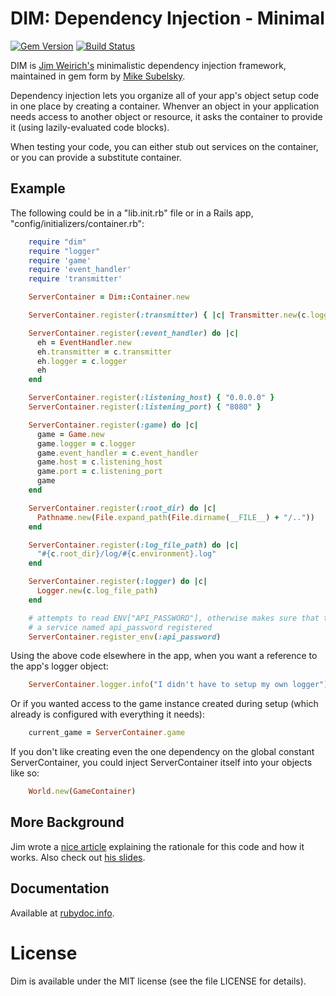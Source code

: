 # DIM: Dependency Injection - Minimal

[![Gem Version][version-badge]][rubygems]
[![Build Status][travis-badge]][travis]

DIM is [Jim Weirich's](http://onestepback.org) minimalistic dependency injection framework, maintained in
gem form by [Mike Subelsky](http://subelsky.com).

Dependency injection lets you organize all of your app's object setup code in one place by creating a
container. Whenver an object in your application needs access to another object or resource, it asks
the container to provide it (using lazily-evaluated code blocks).

When testing your code, you can either stub out services on the container, or you can provide a substitute container.

## Example

The following could be in a "lib.init.rb" file or in a Rails app, "config/initializers/container.rb":

```ruby
    require "dim"
    require "logger"
    require 'game'
    require 'event_handler'
    require 'transmitter'

    ServerContainer = Dim::Container.new

    ServerContainer.register(:transmitter) { |c| Transmitter.new(c.logger) }

    ServerContainer.register(:event_handler) do |c|
      eh = EventHandler.new
      eh.transmitter = c.transmitter
      eh.logger = c.logger
      eh
    end

    ServerContainer.register(:listening_host) { "0.0.0.0" }
    ServerContainer.register(:listening_port) { "8080" }

    ServerContainer.register(:game) do |c|
      game = Game.new
      game.logger = c.logger
      game.event_handler = c.event_handler
      game.host = c.listening_host
      game.port = c.listening_port
      game
    end

    ServerContainer.register(:root_dir) do |c|
      Pathname.new(File.expand_path(File.dirname(__FILE__) + "/.."))
    end

    ServerContainer.register(:log_file_path) do |c|
      "#{c.root_dir}/log/#{c.environment}.log"
    end

    ServerContainer.register(:logger) do |c|
      Logger.new(c.log_file_path)
    end

    # attempts to read ENV["API_PASSWORD"], otherwise makes sure that the parent container has
    # a service named api_password registered
    ServerContainer.register_env(:api_password)
```
  
Using the above code elsewhere in the app, when you want a reference to the app's logger object:

```ruby
    ServerContainer.logger.info("I didn't have to setup my own logger")
```

Or if you wanted access to the game instance created during setup (which already is configured with everything it needs):

```ruby
    current_game = ServerContainer.game
```

If you don't like creating even the one dependency on the global constant ServerContainer, you could
inject ServerContainer itself into your objects like so:

```ruby
    World.new(GameContainer)
```

## More Background

Jim wrote a [nice article](http://onestepback.org/index.cgi/Tech/Ruby/DependencyInjectionInRuby.rdoc) explaining
the rationale for this code and how it works. Also check out [his slides](http://onestepback.org/articles/depinj/).

## Documentation

Available at [rubydoc.info](http://www.rubydoc.info/gems/dim/).

# License

Dim is available under the MIT license (see the file LICENSE for details).

[version-badge]: https://img.shields.io/gem/v/dim.svg
[rubygems]: http://rubygems.org/gems/dim
[travis-badge]: http://img.shields.io/travis/subelsky/dim/master.svg
[travis]: http://travis-ci.org/subelsky/dim

